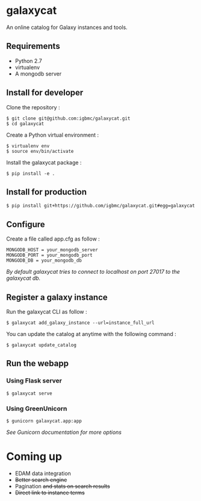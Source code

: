 # galaxycat

An online catalog for Galaxy instances and tools.

## Requirements

  * Python 2.7
  * virtualenv
  * A mongodb server

## Install for developer

Clone the repository :

    $ git clone git@github.com:igbmc/galaxycat.git
    $ cd galaxycat

Create a Python virtual environment :

    $ virtualenv env
    $ source env/bin/activate

Install the galaxycat package :

    $ pip install -e .

## Install for production

    $ pip install git+https://github.com/igbmc/galaxycat.git#egg=galaxycat

## Configure

Create a file called app.cfg as follow :

    MONGODB_HOST = your_mongodb_server
    MONGODB_PORT = your_mongodb_port
    MONGODB_DB = your_mongodb_db

*By default galaxycat tries to connect to localhost on port 27017 to the galaxycat db.*

## Register a galaxy instance

Run the galaxycat CLI as follow :

    $ galaxycat add_galaxy_instance --url=instance_full_url

You can update the catalog at anytime with the following command :

    $ galaxycat update_catalog

## Run the webapp

### Using Flask server

    $ galaxycat serve

### Using GreenUnicorn

    $ gunicorn galaxycat.app:app

*See Gunicorn documentation for more options*

# Coming up

  * EDAM data integration
  * ~~Better search engine~~
  * Pagination ~~and stats on search results~~
  * ~~Direct link to instance terms~~
